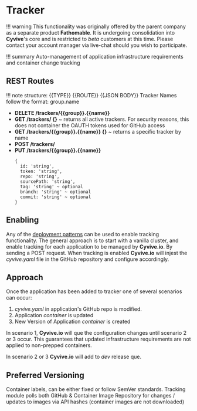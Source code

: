 # Tracker

!!! warning
    This functionality was originally offered by the parent company as a separate product **Fathomable**. It is undergoing consolidation into **Cyvive**'s core and is restricted to _beta_ customers at this time. Please contact your account manager via live-chat should you wish to participate.

!!! summary
		Auto-management of application infrastructure requirements and container change tracking

## REST Routes

!!! note
		structure: {{TYPE}} {{ROUTE}} {{JSON BODY}} Tracker Names follow the format: group.name

* **DELETE /trackers/{{group}}.{{name}}**
* **GET /trackers/ {}** ~ returns all active trackers. For security reasons, this does not container the OAUTH tokens used for GitHub access
* **GET /trackers/{{group}}.{{name}} {}** ~ returns a specific tracker by name
* **POST /trackers/**
* **PUT /trackers/{{group}}.{{name}}**
  ```
  {
    id: 'string',
  	token: 'string',
  	repo: 'string',
  	sourcePath: 'string',
  	tag: 'string' ~ optional
  	branch: 'string' ~ optional
  	commit: 'string' ~ optional
  }
  ```

## Enabling

Any of the [deployment patterns](../yaml-definitions/index.md) can be used to enable tracking functionality. The general approach is to start with a vanilla cluster, and enable tracking for each application to be managed by **Cyvive.io**. By sending a POST request. When tracking is enabled **Cyvive.io** will injest the _cyvive.yaml_ file in the GitHub repository and configure accordingly.

## Approach

<!--
(TODO enable pull queues) On first injestion of tracked *cyvive.yaml* application deployment files are generated, and *pull* queues are populated for each deployed namespace such that on next scheduled release (with respect to each namespsace) the newly tracked application will be deployed.

(TODO production specific ConfigMaps)
(TODO trigger que advancement when container ready condition is fullfilled)
!!! note
    Newly tracked applications are still bound by release management and must advance through each *flow* environment type as per specified release timelines i.e. dev -> ha -> preprod -> prod
-->

Once the application has been added to tracker one of several scenarios can occur:

1.  _cyvive.yaml_ in application's GitHub repo is modified.
2.  Application _container_ is updated
3.  New Version of Application _container_ is created

In scenario 1, **Cyvive.io** will que the configuration changes until scenario 2 or 3 occur. This guarantees that updated infrastructure requirements are not applied to non-prepped containers.

In scenario 2 or 3 **Cyvive.io** will add to _dev_ release que.

## Preferred Versioning

Container labels, can be either fixed or follow SemVer standards. Tracking module polls both GitHub & Container Image Repository for changes / updates to images via API hashes (container images are not downloaded)
